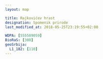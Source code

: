 ```yaml
---
layout: map

title: Rajkovićev hrast
designation: Spomenik prirode
last_modified_at: 2018-05-25T23:19:55+02:00

WDPA: [555589059]
BioRaS: [308]
geoSrbija:
  L1_182: [110]
---
```


